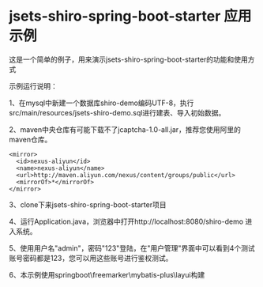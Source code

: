 # jsets-shiro-spring-boot-starter 应用示例

这是一个简单的例子，用来演示jsets-shiro-spring-boot-starter的功能和使用方式

示例运行说明：

1、在mysql中新建一个数据库shiro-demo编码UTF-8，执行src/main/resources/jsets-shiro-demo.sql进行建表、导入初始数据。

2、maven中央仓库有可能下载不了jcaptcha-1.0-all.jar，推荐您使用阿里的maven仓库。
```	
<mirror>      
  <id>nexus-aliyun</id>    
  <name>nexus-aliyun</name>  
  <url>http://maven.aliyun.com/nexus/content/groups/public</url>    
  <mirrorOf>*</mirrorOf>      
</mirror> 
  ```	

 3、clone下来jsets-shiro-spring-boot-starter项目

 4、运行Application.java，浏览器中打开http://localhost:8080/shiro-demo 进入系统。
 
 5、使用用户名"admin"，密码"123"登陆，在"用户管理"界面中可以看到4个测试账号密码都是123，您可以用这些账号进行鉴权测试。
 
 6、本示例使用springboot\freemarker\mybatis-plus\layui构建



  
